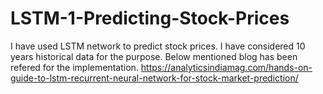 # LSTM-1-Predicting-Stock-Prices
I have used LSTM network to predict stock prices. I have considered 10 years historical data for the purpose. Below mentioned blog has been refered for the implementation.
https://analyticsindiamag.com/hands-on-guide-to-lstm-recurrent-neural-network-for-stock-market-prediction/
